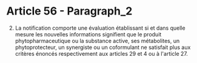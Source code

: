 # Article 56 - Paragraph_2

2. La notification comporte une évaluation établissant si et dans quelle mesure les nouvelles informations signifient que le produit phytopharmaceutique ou la substance active, ses métabolites, un phytoprotecteur, un synergiste ou un coformulant ne satisfait plus aux critères énoncés respectivement aux articles 29 et 4 ou à l'article 27.
